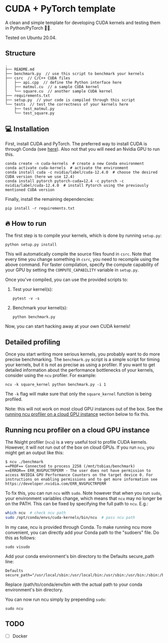 # CUDA + PyTorch template

A clean and simple template for developing CUDA kernels and testing them in Python/PyTorch 🚀🚀.

Tested on Ubuntu 20.04.

## Structure

```
.
├── README.md
├── benchmark.py  // use this script to benchmark your kernels
├── csrc  // C/C++ CUDA files
│   ├── api.cpp  // define the Python interface here
│   ├── matmul.cu  // a sample CUDA kernel
│   └── square.cu  // another sample CUDA kernel
├── requirements.txt
├── setup.py  // your code is compiled through this script
└── tests  // test the correctness of your kernels here
    ├── test_matmul.py
    └── test_square.py
```

## 💻 Installation

First, install CUDA and PyTorch. The preferred way to install CUDA is through Conda (see [here](https://x.com/jeremyphoward/status/1697435241152127369)). Also not that you will need an Nvidia GPU to run this.

```shell
conda create -n cuda-kernels  # create a new Conda environment
conda activate cuda-kernels  # activate the environment
conda install cuda -c nvidia/label/cuda-12.4.0  # choose the desired CUDA version (here we use 12.4)
conda install pytorch pytorch-cuda=12.4 -c pytorch -c nvidia/label/cuda-12.4.0  # install Pytorch using the previously mentioned CUDA version
```

Finally, install the remaining dependencies:

```shell
pip install -r requirements.txt
```

## 🔥 How to run

The first step is to compile your kernels, which is done by running `setup.py`:

```shell
python setup.py install
```

This will automatically compile the source files found in `csrc`. Note that every time you change something in `csrc`, you need to recompile using the above command. For faster compilation, specify the compute capability of your GPU by setting the `COMPUTE_CAPABILITY` variable in `setup.py`.

Once you've compiled, you can use the provided scripts to:

1. Test your kernel(s):

    ```shell
    pytest -v -s
    ```

2. Benchmark your kernel(s):

    ```shell
    python benchmark.py
    ```

Now, you can start hacking away at your own CUDA kernels!

## Detailed profiling

Once you start writing more serious kernels, you probably want to do more precise benchmarking.  The `benchmark.py` script is a simple script for timing your kernels, but it is not as precise as using a profiler. If you want to get detailed information about the performance bottlenecks of your kernels, consider using the `ncu` profiler. For example:

```shell
ncu -k square_kernel python benchmark.py -i 1
```

The `-k` flag will make sure that only the `square_kernel` function is being profiled.

Note: this will not work on most cloud GPU instances out of the box. See the [running ncu profiler on a cloud GPU instance](#running-ncu-profiler-on-a-cloud-gpu-instance) section below to fix this.
    

## Running ncu profiler on a cloud GPU instance

The Nsight profiler (`ncu`) is a very useful tool to profile CUDA kernels.  However, it will not run out of the box on cloud GPUs. If you run `ncu`, you might get an output like this:

```shell
$ ncu ./benchmark
==PROF== Connected to process 2258 (/mnt/tobias/benchmark)
==ERROR== ERR_NVGPUCTRPERM - The user does not have permission to access NVIDIA GPU Performance Counters on the target device 0. For instructions on enabling permissions and to get more information see https://developer.nvidia.com/ERR_NVGPUCTRPERM
```
 

To fix this, you can run `ncu` with `sudo`. Note however that when you run `sudo`, your environment variables change, which means that `ncu` may no longer be on the PATH. This can be fixed by specifying the full path to `ncu`. E.g.:

```bash
which ncu  # check ncu path
sudo /opt/conda/envs/cuda-kernels/bin/ncu  # pass ncu path
```

In my case, ncu is provided through Conda. To make running ncu more convenient, you can directly add your Conda path to the "sudoers" file. Do this as follows:

```shell
sudo visudo
```

 Add your conda environment's bin directory to the Defaults secure_path line: 

```shell
Defaults secure_path="/usr/local/sbin:/usr/local/bin:/usr/sbin:/usr/bin:/sbin:/bin:/path/to/conda/env/bin"
```

Replace /path/to/conda/env/bin with the actual path to your conda environment's bin directory.


You can now run ncu simply by prepending `sudo`:

```shell
sudo ncu
```

## TODO

- [ ] Docker
